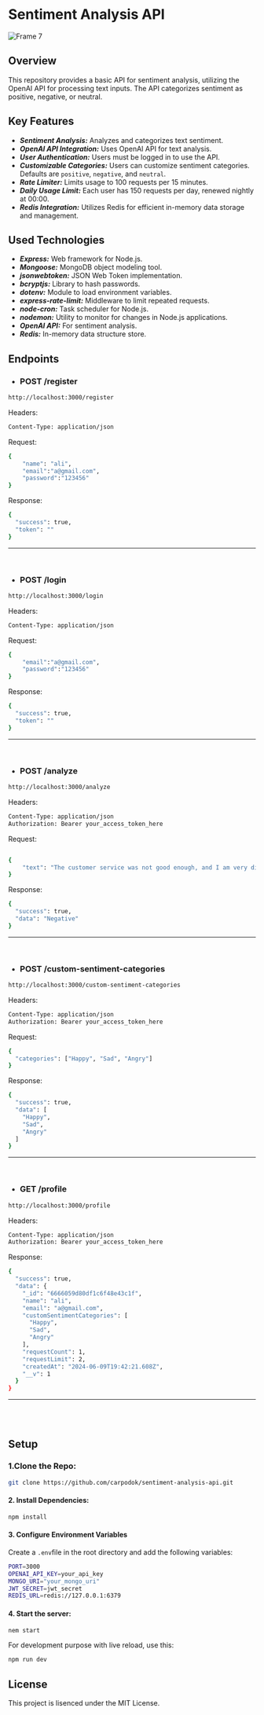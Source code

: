 # Sentiment Analysis API

![Frame 7](https://github.com/carpodok/sentiment-analysis-api/assets/64840495/e95b74f9-f6b6-40bf-871b-0418cb8bd7fb)

## Overview
This repository provides a basic API for sentiment analysis, utilizing the OpenAI API for processing text inputs. The API categorizes sentiment as positive, negative, or neutral.

## Key Features
- ***Sentiment Analysis:*** Analyzes and categorizes text sentiment.
- ***OpenAI API Integration:*** Uses OpenAI API for text analysis.
- ***User Authentication:*** Users must be logged in to use the API.
- ***Customizable Categories:*** Users can customize sentiment categories. Defaults are `positive`, `negative`, and `neutral`.
- ***Rate Limiter:*** Limits usage to 100 requests per 15 minutes.
- ***Daily Usage Limit:*** Each user has 150 requests per day, renewed nightly at 00:00.
- ***Redis Integration:*** Utilizes Redis for efficient in-memory data storage and management.



## Used Technologies
- ***Express:*** Web framework for Node.js.
- ***Mongoose:*** MongoDB object modeling tool.
- ***jsonwebtoken:*** JSON Web Token implementation.
- ***bcryptjs:*** Library to hash passwords.
- ***dotenv:*** Module to load environment variables.
- ***express-rate-limit:*** Middleware to limit repeated requests.
- ***node-cron:*** Task scheduler for Node.js.
- ***nodemon:*** Utility to monitor for changes in Node.js applications.
- ***OpenAI API:*** For sentiment analysis.
- ***Redis:*** In-memory data structure store.

## Endpoints

- ### POST /register

```bash
http://localhost:3000/register
```

Headers:
```bash
Content-Type: application/json
```

Request:
```bash
{
    "name": "ali",
    "email":"a@gmail.com",
    "password":"123456"
}
```

Response:
```bash
{
  "success": true,
  "token": ""
}
```

<hr><br>

- ### POST /login

```bash
http://localhost:3000/login
```

Headers:
```bash
Content-Type: application/json
```

Request:
```bash
{
    "email":"a@gmail.com",
    "password":"123456"
}
```

Response:
```bash
{
  "success": true,
  "token": ""
}
```

<hr><br>

- ### POST /analyze

```bash
http://localhost:3000/analyze
```

Headers:
```bash
Content-Type: application/json
Authorization: Bearer your_access_token_here
```

Request:
```bash

{
    "text": "The customer service was not good enough, and I am very disappointed with the experience."
}
```

Response:
```bash
{
  "success": true,
  "data": "Negative"
}
```
<hr><br>

- ### POST /custom-sentiment-categories

```bash
http://localhost:3000/custom-sentiment-categories
```

Headers:
```bash
Content-Type: application/json
Authorization: Bearer your_access_token_here
```

Request:
```bash
{
  "categories": ["Happy", "Sad", "Angry"]
}
```

Response:
```bash
{
  "success": true,
  "data": [
    "Happy",
    "Sad",
    "Angry"
  ]
}
```
<hr><br>

- ### GET /profile

```bash
http://localhost:3000/profile
```

Headers:
```bash
Content-Type: application/json
Authorization: Bearer your_access_token_here
```

Response:
```bash
{
  "success": true,
  "data": {
    "_id": "6666059d80df1c6f48e43c1f",
    "name": "ali",
    "email": "a@gmail.com",
    "customSentimentCategories": [
      "Happy",
      "Sad",
      "Angry"
    ],
    "requestCount": 1,
    "requestLimit": 2,
    "createdAt": "2024-06-09T19:42:21.608Z",
    "__v": 1
  }
}
```
<hr>
<br><br>


## Setup
### 1.Clone the Repo:

```bash
git clone https://github.com/carpodok/sentiment-analysis-api.git
```

#### 2. Install Dependencies:
```bash
npm install
```

#### 3. Configure Environment Variables
Create a `.env`file in the root directory and add the following variables:

```bash
PORT=3000
OPENAI_API_KEY=your_api_key
MONGO_URI="your_mongo_uri"
JWT_SECRET=jwt_secret
REDIS_URL=redis://127.0.0.1:6379
```

#### 4. Start the server:

```bash
nem start
```

For development purpose with live reload, use this:

```bash
npm run dev
```


## License

This project is lisenced under the MIT License.
 
